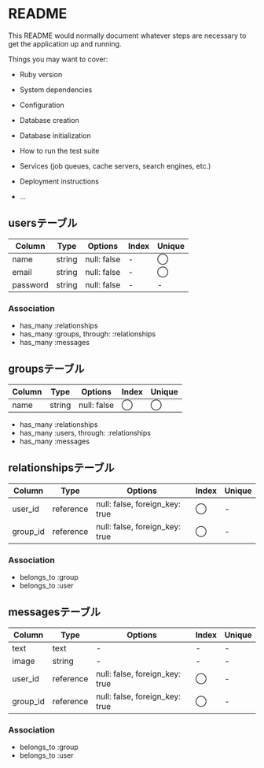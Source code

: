 # README

This README would normally document whatever steps are necessary to get the
application up and running.

Things you may want to cover:

* Ruby version

* System dependencies

* Configuration

* Database creation

* Database initialization

* How to run the test suite

* Services (job queues, cache servers, search engines, etc.)

* Deployment instructions

* ...

## usersテーブル

|Column|Type|Options|Index|Unique|
|------|----|-------|-----|------|
|name|string|null: false|-|◯|
|email|string|null: false|-|◯|
|password|string|null: false|-|-|

### Association
- has_many :relationships
- has_many :groups, through: :relationships
- has_many :messages

## groupsテーブル

|Column|Type|Options|Index|Unique|
|------|----|-------|-----|------|
|name|string|null: false|◯|◯|

- has_many :relationships
- has_many :users, through: :relationships
- has_many :messages

## relationshipsテーブル

|Column|Type|Options|Index|Unique|
|------|----|-------|-----|------|
|user_id|reference|null: false, foreign_key: true|◯|-|
|group_id|reference|null: false, foreign_key: true|◯|-|

### Association
- belongs_to :group
- belongs_to :user

## messagesテーブル

|Column|Type|Options|Index|Unique|
|------|----|-------|-----|------|
|text|text|-|-|-|
|image|string|-|-|-|
|user_id|reference|null: false, foreign_key: true|◯|-|
|group_id|reference|null: false, foreign_key: true|◯|-|

### Association
- belongs_to :group
- belongs_to :user
